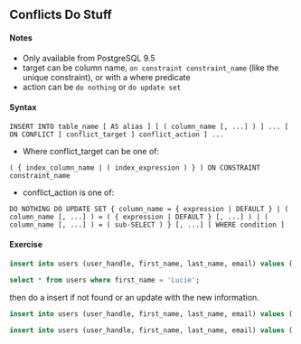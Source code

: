 ## Conflicts Do Stuff

#### Notes

- Only available from PostgreSQL 9.5
- target can be column name, `on constraint constraint_name` (like the unique constraint), or with a where predicate
- action can be `do nothing` or `do update set`

#### Syntax

`INSERT INTO table_name [ AS alias ] [ ( column_name [, ...] ) ] ... [ ON CONFLICT [ conflict_target ] conflict_action ] ...`

- Where conflict_target can be one of:

`( { index_column_name | ( index_expression ) } ) ON CONSTRAINT constraint_name`

- conflict_action is one of:

`DO NOTHING DO UPDATE SET { column_name = { expression | DEFAULT } | ( column_name [, ...] ) = ( { expression | DEFAULT } [, ...] ) | ( column_name [, ...] ) = ( sub-SELECT ) } [, ...] [ WHERE condition ]`

#### Exercise

```sql
insert into users (user_handle, first_name, last_name, email) values ('57bd72d4-7115-11e9-a923-1681be663d3e', 'Lucie', 'Jones', 'Lucie-Jones@gmail.com');
```

```sql
select * from users where first_name = 'Lucie';
```

then do a insert if not found or an update with the new information.

```sql
insert into users (user_handle, first_name, last_name, email) values ('57bd72d4-7115-11e9-a923-1681be663d3e', 'Lucie', 'Jones', 'Lucie-Jones@gmail.com') on conflict do nothing;

```

```sql
insert into users (user_handle, first_name, last_name, email) values ('57bd72d4-7115-11e9-a923-1681be663d3e', 'Lucie', 'Jones', 'Lucie-Jones@gmail.com') on conflict (user_handle) do update set first_name = excluded.first_name, last_name = excluded.last_name, email = excluded.email;

```
